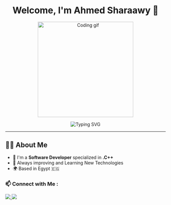 <h1 align="center">Welcome, I'm Ahmed Sharaawy 👋</h1>

<p align="center">
  <img src="https://media.giphy.com/media/qgQUggAC3Pfv687qPC/giphy.gif" width="300" alt="Coding gif"/>
</p>


<p align="center">
  <img src="https://readme-typing-svg.herokuapp.com?font=Fira+Code&size=24&color=61DAFB&center=true&vCenter=true&width=500&lines=Hi,+I'm+Ahmed!;Software+Developer;C%2B%2B+Developer;Always+Learning+Something+New!" alt="Typing SVG" />
</p>

---

## 👨‍💻 About Me

- 🧠 I'm a **Software Developer** specialized in **.C++**     
- 🚀 Always improving and Learning New Technologies  
- 🌍 Based in Egypt 🇪🇬

 ### 📫 Connect with Me :

<a href="https://www.linkedin.com/in/ahmed-sharaawy-0b6a5b371/" target="_blank">
  <img src="https://img.shields.io/badge/-Ahmed%20Sharaawy-0077B5?style=for-the-badge&logo=Linkedin&logoColor=white"/>
</a>

<a href="mailto:sharaawya66@gmail.com" target="_blank">
  <img src="https://img.shields.io/badge/-Gmail-D14836?style=for-the-badge&logo=Gmail&logoColor=white"/>
</a>

